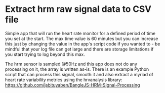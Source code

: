 Extract hrm raw signal data to CSV file
=======================================

Simple app that will run the heart rate monitor for a defined period of time you set at the start. The max time value is 60 minutes but you can increase this just by changing the value in the app's script code if you wanted to - be mindful that your log file can get large and there are storage limitations if you start trying to log beyond this max.

The hrm sensor is sampled @50Hz and this app does not do any processing on it, the array is written as-is. There is an example Python script that can process this signal, smooth it and also extract a myriad of heart rate variability metrics using the hrvanalysis library:
https://github.com/jabituyaben/BangleJS-HRM-Signal-Processing 
